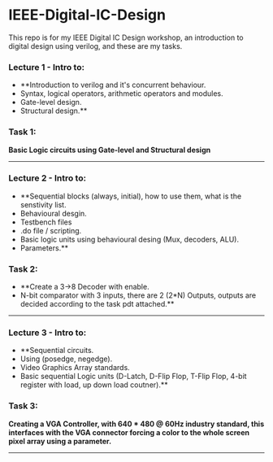 # IEEE-Digital-IC-Design
This repo is for my IEEE Digital IC Design workshop, an introduction to digital design using verilog, and these are my tasks.


### Lecture 1 - Intro to:
-  **Introduction to verilog and it's concurrent behaviour.
-  Syntax, logical operators, arithmetic operators and modules.
-  Gate-level design.
-  Structural design.**

### Task 1: 
  **Basic Logic circuits using Gate-level and Structural design**
<hr>

### Lecture 2 - Intro to: 
- **Sequential blocks (always, initial), how to use them, what is the senstivity list.
- Behavioural desgin.
- Testbench files
- .do file / scripting.
- Basic logic units using behavioural desing (Mux, decoders, ALU).
- Parameters.**

### Task 2:
-  **Create a 3->8 Decoder with enable.
-  N-bit comparator with 3 inputs, there are 2 (2*N) Outputs, outputs are decided according to the task pdt attached.**
<hr>

### Lecture 3 - Intro to:
- **Sequential circuits.
- Using (posedge, negedge).
- Video Graphics Array standards.
- Basic sequential Logic units (D-Latch, D-Flip Flop, T-Flip Flop, 4-bit register with load, up down load coutner).**

### Task 3:
  **Creating a VGA Controller, with 640 * 480 @ 60Hz industry standard, this interfaces with the VGA connector forcing a color to the whole screen pixel array using a parameter.**
<hr>
  
